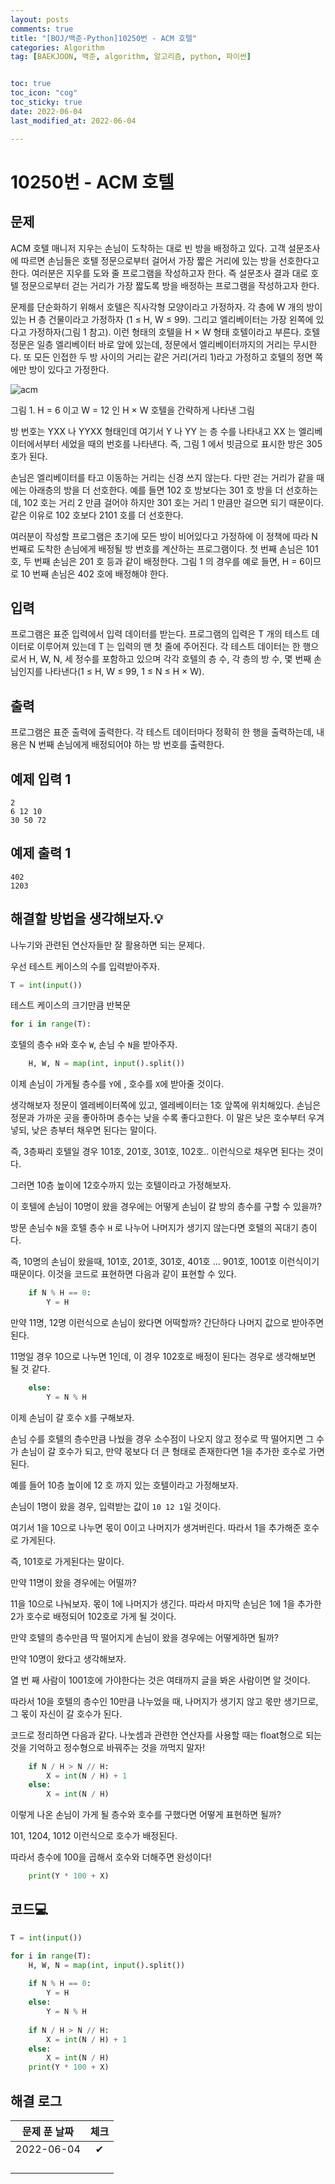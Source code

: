 ```yaml
---
layout: posts
comments: true
title: "[BOJ/백준-Python]10250번 - ACM 호텔"
categories: Algorithm
tag: [BAEKJOON, 백준, algorithm, 알고리즘, python, 파이썬]


toc: true
toc_icon: "cog"
toc_sticky: true
date: 2022-06-04
last_modified_at: 2022-06-04

---
```




# 10250번 - ACM 호텔



## 문제

ACM 호텔 매니저 지우는 손님이 도착하는 대로 빈 방을 배정하고 있다. 고객 설문조사에 따르면 손님들은 호텔 정문으로부터 걸어서 가장 짧은 거리에 있는 방을 선호한다고 한다. 여러분은 지우를 도와 줄 프로그램을 작성하고자 한다. 즉 설문조사 결과 대로 호텔 정문으로부터 걷는 거리가 가장 짧도록 방을 배정하는 프로그램을 작성하고자 한다.

문제를 단순화하기 위해서 호텔은 직사각형 모양이라고 가정하자. 각 층에 W 개의 방이 있는 H 층 건물이라고 가정하자 (1 ≤ H, W ≤ 99). 그리고 엘리베이터는 가장 왼쪽에 있다고 가정하자(그림 1 참고). 이런 형태의 호텔을 H × W 형태 호텔이라고 부른다. 호텔 정문은 일층 엘리베이터 바로 앞에 있는데, 정문에서 엘리베이터까지의 거리는 무시한다. 또 모든 인접한 두 방 사이의 거리는 같은 거리(거리 1)라고 가정하고 호텔의 정면 쪽에만 방이 있다고 가정한다.

![acm](https://www.acmicpc.net/upload/images2/elevator.png)

그림 1. H = 6 이고 W = 12 인 H × W 호텔을 간략하게 나타낸 그림

방 번호는 YXX 나 YYXX 형태인데 여기서 Y 나 YY 는 층 수를 나타내고 XX 는 엘리베이터에서부터 세었을 때의 번호를 나타낸다. 즉, 그림 1 에서 빗금으로 표시한 방은 305 호가 된다.

손님은 엘리베이터를 타고 이동하는 거리는 신경 쓰지 않는다. 다만 걷는 거리가 같을 때에는 아래층의 방을 더 선호한다. 예를 들면 102 호 방보다는 301 호 방을 더 선호하는데, 102 호는 거리 2 만큼 걸어야 하지만 301 호는 거리 1 만큼만 걸으면 되기 때문이다. 같은 이유로 102 호보다 2101 호를 더 선호한다.

여러분이 작성할 프로그램은 초기에 모든 방이 비어있다고 가정하에 이 정책에 따라 N 번째로 도착한 손님에게 배정될 방 번호를 계산하는 프로그램이다. 첫 번째 손님은 101 호, 두 번째 손님은 201 호 등과 같이 배정한다. 그림 1 의 경우를 예로 들면, H = 6이므로 10 번째 손님은 402 호에 배정해야 한다.



## 입력

프로그램은 표준 입력에서 입력 데이터를 받는다. 프로그램의 입력은 T 개의 테스트 데이터로 이루어져 있는데 T 는 입력의 맨 첫 줄에 주어진다. 각 테스트 데이터는 한 행으로서 H, W, N, 세 정수를 포함하고 있으며 각각 호텔의 층 수, 각 층의 방 수, 몇 번째 손님인지를 나타낸다(1 ≤ H, W ≤ 99, 1 ≤ N ≤ H × W). 



## 출력

프로그램은 표준 출력에 출력한다. 각 테스트 데이터마다 정확히 한 행을 출력하는데, 내용은 N 번째 손님에게 배정되어야 하는 방 번호를 출력한다.



## 예제 입력 1 

```
2
6 12 10
30 50 72
```



## 예제 출력 1

```
402
1203
```



##  해결할 방법을 생각해보자.💡

나누기와 관련된 연산자들만 잘 활용하면 되는 문제다.

우선 테스트 케이스의 수를 입력받아주자.

```python
T = int(input())
```

테스트 케이스의 크기만큼 반복문

```python
for i in range(T):
```

호텔의 층수 `H`와 호수 `W`, 손님 수 `N`을 받아주자.

```python
	H, W, N = map(int, input().split())
```

이제 손님이 가게될 층수를 `Y`에 , 호수를 `X`에 받아줄 것이다.

생각해보자 정문이 엘레베이터쪽에 있고, 엘레베이터는 1호 앞쪽에 위치해있다. 손님은 정문과 가까운 곳을 좋아하며 층수는 낮을 수록 좋다고한다. 이 말은 낮은 호수부터 우겨넣되, 낮은 층부터 채우면 된다는 말이다.

즉, 3층짜리 호텔일 경우 101호, 201호, 301호, 102호.. 이런식으로 채우면 된다는 것이다.

그러면 10층 높이에 12호수까지 있는 호텔이라고 가정해보자.

이 호텔에 손님이 10명이 왔을 경우에는 어떻게 손님이 갈 방의 층수를 구할 수 있을까?

방문 손님수 `N`을 호텔 층수 `H` 로 나누어 나머지가 생기지 않는다면 호텔의 꼭대기 층이다.

즉, 10명의 손님이 왔을때, 101호, 201호, 301호, 401호  ... 901호, 1001호 이런식이기 때문이다. 이것을 코드로 표현하면 다음과 같이 표현할 수 있다.

```python
    if N % H == 0:
        Y = H
```

만약 11명, 12명 이런식으로 손님이 왔다면 어떡할까? 간단하다 나머지 값으로 받아주면된다.

11명일 경우 10으로 나누면 1인데, 이 경우 102호로 배정이 된다는 경우로 생각해보면 될 것 같다.

```python
	else:
        Y = N % H
```



이제 손님이 갈 호수 `X`를 구해보자. 

손님 수를 호텔의 층수만큼 나눴을 경우 소수점이 나오지 않고 정수로 딱 떨어지면 그 수가 손님이 갈 호수가 되고, 만약 몫보다 더 큰 형태로 존재한다면 1을 추가한 호수로 가면 된다.

예를 들어 10층 높이에 12 호 까지 있는 호텔이라고 가정해보자.

손님이 1명이 왔을 경우, 입력받는 값이 `10 12 1`일 것이다. 

여기서 1을 10으로 나누면 몫이 0이고 나머지가 생겨버린다. 따라서 1을 추가해준 호수로 가게된다. 

즉, 101호로 가게된다는 말이다.

만약 11명이 왔을 경우에는 어떨까?

11을 10으로 나눠보자. 몫이 1에 나머지가 생긴다. 따라서 마지막 손님은 1에 1을 추가한 2가 호수로 배정되어 102호로 가게 될 것이다.

만약 호텔의 층수만큼 딱 떨어지게 손님이 왔을 경우에는 어떻게하면 될까?

만약 10명이 왔다고 생각해보자.

열 번 째 사람이 1001호에 가야한다는 것은 여태까지 글을 봐온 사람이면 알 것이다.

따라서 10을 호텔의 층수인 10만큼 나누었을 때, 나머지가 생기지 않고 몫만 생기므로, 그 몫이 자신이 갈 호수가 된다.

코드로 정리하면 다음과 같다. 나눗셈과 관련한 연산자를 사용할 때는 float형으로 되는 것을 기억하고 정수형으로 바꿔주는 것을 까먹지 말자!

```python
	if N / H > N // H:
        X = int(N / H) + 1
    else:
        X = int(N / H)
```

이렇게 나온 손님이 가게 될 층수와 호수를 구했다면 어떻게 표현하면 될까?

101, 1204, 1012 이런식으로 호수가 배정된다.

따라서 층수에 100을 곱해서 호수와 더해주면 완성이다!

```python
	print(Y * 100 + X)
```









## 코드💻

```python
T = int(input())

for i in range(T):
    H, W, N = map(int, input().split())
    
    if N % H == 0:
        Y = H
    else:
        Y = N % H
    
    if N / H > N // H:
        X = int(N / H) + 1
    else:
        X = int(N / H)
    print(Y * 100 + X)
```





## 해결 로그 

| 문제 푼 날짜 | 체크 |
| :----------: | :--: |
|  2022-06-04  |  ✔   |
|              |      |
|              |      |
|              |      |
|              |      |



